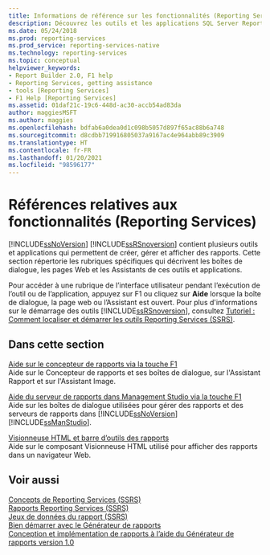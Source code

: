 ```yaml
---
title: Informations de référence sur les fonctionnalités (Reporting Services) | Microsoft Docs
description: Découvrez les outils et les applications SQL Server Reporting Services qui permettent de créer, de gérer et d’afficher des rapports.
ms.date: 05/24/2018
ms.prod: reporting-services
ms.prod_service: reporting-services-native
ms.technology: reporting-services
ms.topic: conceptual
helpviewer_keywords:
- Report Builder 2.0, F1 help
- Reporting Services, getting assistance
- tools [Reporting Services]
- F1 Help [Reporting Services]
ms.assetid: 01daf21c-19c6-448d-ac30-accb54ad83da
author: maggiesMSFT
ms.author: maggies
ms.openlocfilehash: bdfab6a0dea0d1c098b5057d897f65ac88b6a748
ms.sourcegitcommit: d8cdbb719916805037a9167ac4e964abb89c3909
ms.translationtype: HT
ms.contentlocale: fr-FR
ms.lasthandoff: 01/20/2021
ms.locfileid: "98596177"
---
```

# <a name="feature-reference-reporting-services"></a>Références relatives aux fonctionnalités (Reporting Services)
  [!INCLUDE[ssNoVersion](../includes/ssnoversion-md.md)] [!INCLUDE[ssRSnoversion](../includes/ssrsnoversion-md.md)] contient plusieurs outils et applications qui permettent de créer, gérer et afficher des rapports. Cette section répertorie les rubriques spécifiques qui décrivent les boîtes de dialogue, les pages Web et les Assistants de ces outils et applications.  
  
 Pour accéder à une rubrique de l’interface utilisateur pendant l’exécution de l’outil ou de l’application, appuyez sur F1 ou cliquez sur **Aide** lorsque la boîte de dialogue, la page web ou l’Assistant est ouvert. Pour plus d'informations sur le démarrage des outils [!INCLUDE[ssRSnoversion](../includes/ssrsnoversion-md.md)], consultez [Tutoriel : Comment localiser et démarrer les outils Reporting Services &#40;SSRS&#41;](../reporting-services/tools/tutorial-how-to-locate-and-start-reporting-services-tools-ssrs.md).  
  
## <a name="in-this-section"></a>Dans cette section  
 [Aide sur le concepteur de rapports via la touche F1](../reporting-services/tools/report-designer-f1-help.md)  
 Aide sur le Concepteur de rapports et ses boîtes de dialogue, sur l'Assistant Rapport et sur l'Assistant Image.  
  
 [Aide du serveur de rapports dans Management Studio via la touche F1](../reporting-services/tools/report-server-in-management-studio-f1-help.md)  
 Aide sur les boîtes de dialogue utilisées pour gérer des rapports et des serveurs de rapports dans [!INCLUDE[ssNoVersion](../includes/ssnoversion-md.md)] [!INCLUDE[ssManStudio](../includes/ssmanstudio-md.md)].  
  
 [Visionneuse HTML et barre d’outils des rapports](../reporting-services/html-viewer-and-the-report-toolbar.md)  
 Aide sur le composant Visionneuse HTML utilisé pour afficher des rapports dans un navigateur Web.  
  
## <a name="see-also"></a>Voir aussi  
 [Concepts de Reporting Services &#40;SSRS&#41;](../reporting-services/reporting-services-concepts-ssrs.md)   
 [Rapports Reporting Services &#40;SSRS&#41;](../reporting-services/reports/reporting-services-reports-ssrs.md)   
 [Jeux de données du rapport &#40;SSRS&#41;](../reporting-services/report-data/report-datasets-ssrs.md)   
 [Bien démarrer avec le Générateur de rapports](https://www.databasejournal.com/features/mssql/sql-server-report-builder-3.0.html)   
 [Conception et implémentation de rapports à l’aide du Générateur de rapports version 1.0](/previous-versions/sql/sql-server-2008/ms159750(v=sql.100))  
  
